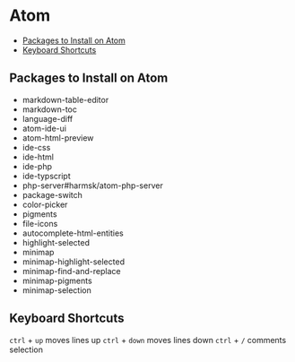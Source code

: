 # Atom
* [Packages to Install on Atom](atom.md#packages-to-install-on-atom)
* [Keyboard Shortcuts](atom.md#keyboard-shortcuts)

## Packages to Install on Atom
* markdown-table-editor
* markdown-toc
* language-diff
* atom-ide-ui
* atom-html-preview
* ide-css
* ide-html
* ide-php
* ide-typscript
* php-server#harmsk/atom-php-server
* package-switch
* color-picker
* pigments
* file-icons
* autocomplete-html-entities
* highlight-selected
* minimap
* minimap-highlight-selected
* minimap-find-and-replace
* minimap-pigments
* minimap-selection

## Keyboard Shortcuts
`ctrl` + `up` moves lines up
`ctrl` + `down` moves lines down
`ctrl` + `/` comments selection
